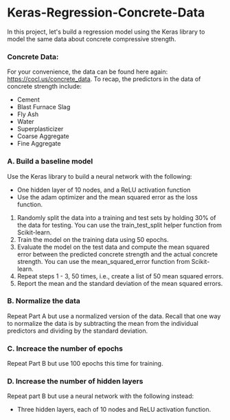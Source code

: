 # Keras-Regression-Concrete-Data

In this project, let's build a regression model using the Keras library to model the same data about concrete compressive strength.

### Concrete Data:

For your convenience, the data can be found here again: https://cocl.us/concrete_data. To recap, the predictors in the data of concrete strength include:

  - Cement
  - Blast Furnace Slag
  - Fly Ash
  - Water
  - Superplasticizer
  - Coarse Aggregate
  - Fine Aggregate

### A. Build a baseline model

Use the Keras library to build a neural network with the following:
- One hidden layer of 10 nodes, and a ReLU activation function
- Use the adam optimizer and the mean squared error as the loss function.
1. Randomly split the data into a training and test sets by holding 30% of the data for testing. You can use the train_test_split helper function from Scikit-learn.
2. Train the model on the training data using 50 epochs.
3. Evaluate the model on the test data and compute the mean squared error between the predicted concrete strength and the actual concrete strength. You can use the mean_squared_error function from Scikit-learn.
4. Repeat steps 1 - 3, 50 times, i.e., create a list of 50 mean squared errors.
5. Report the mean and the standard deviation of the mean squared errors.

### B. Normalize the data

Repeat Part A but use a normalized version of the data. Recall that one way to normalize the data is by subtracting the mean from the individual predictors and dividing by the standard deviation.

### C. Increace the number of epochs

Repeat Part B but use 100 epochs this time for training.

### D. Increase the number of hidden layers 

Repeat part B but use a neural network with the following instead:
- Three hidden layers, each of 10 nodes and ReLU activation function.



